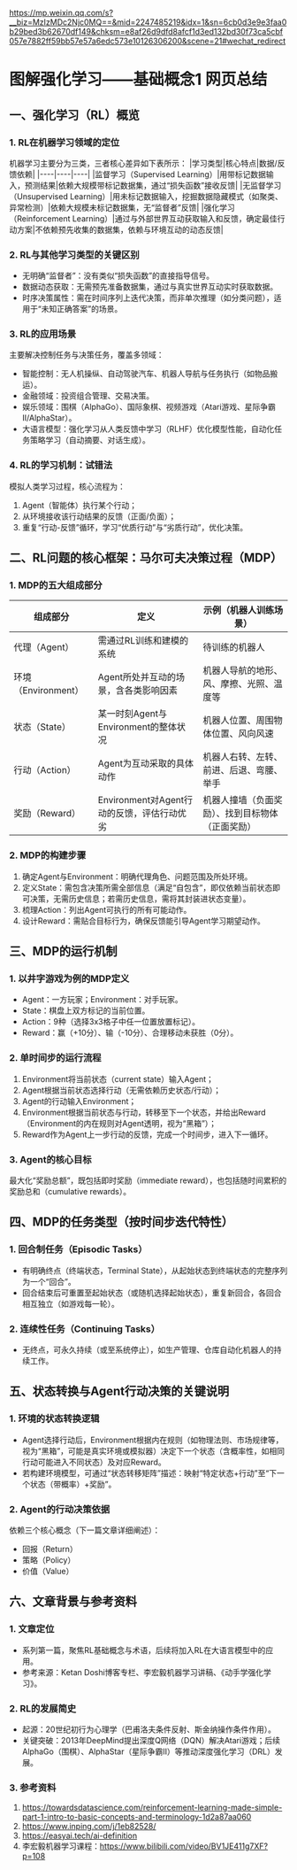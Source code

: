 https://mp.weixin.qq.com/s?__biz=MzIzMDc2Njc0MQ==&mid=2247485219&idx=1&sn=6cb0d3e9e3faa0b29bed3b62670df149&chksm=e8af26d9dfd8afcf1d3ed132bd30f73ca5cbf057e7882ff59bb57e57a6edc573e10126306200&scene=21#wechat_redirect


# 图解强化学习——基础概念1 网页总结
## 一、强化学习（RL）概览
### 1. RL在机器学习领域的定位
机器学习主要分为三类，三者核心差异如下表所示：
|学习类型|核心特点|数据/反馈依赖|
|----|----|----|
|监督学习（Supervised Learning）|用带标记数据输入，预测结果|依赖大规模带标记数据集，通过“损失函数”接收反馈|
|无监督学习（Unsupervised Learning）|用未标记数据输入，挖掘数据隐藏模式（如聚类、异常检测）|依赖大规模未标记数据集，无“监督者”反馈|
|强化学习（Reinforcement Learning）|通过与外部世界互动获取输入和反馈，确定最佳行动方案|不依赖预先收集的数据集，依赖与环境互动的动态反馈|

### 2. RL与其他学习类型的关键区别
- 无明确“监督者”：没有类似“损失函数”的直接指导信号。
- 数据动态获取：无需预先准备数据集，通过与真实世界互动实时获取数据。
- 时序决策属性：需在时间序列上迭代决策，而非单次推理（如分类问题），适用于“未知正确答案”的场景。

### 3. RL的应用场景
主要解决控制任务与决策任务，覆盖多领域：
- 智能控制：无人机操纵、自动驾驶汽车、机器人导航与任务执行（如物品搬运）。
- 金融领域：投资组合管理、交易决策。
- 娱乐领域：围棋（AlphaGo）、国际象棋、视频游戏（Atari游戏、星际争霸II/AlphaStar）。
- 大语言模型：强化学习从人类反馈中学习（RLHF）优化模型性能，自动化任务策略学习（自动摘要、对话生成）。

### 4. RL的学习机制：试错法
模拟人类学习过程，核心流程为：
1. Agent（智能体）执行某个行动；
2. 从环境接收该行动结果的反馈（正面/负面）；
3. 重复“行动-反馈”循环，学习“优质行动”与“劣质行动”，优化决策。


## 二、RL问题的核心框架：马尔可夫决策过程（MDP）
### 1. MDP的五大组成部分
|组成部分|定义|示例（机器人训练场景）|
|----|----|----|
|代理（Agent）|需通过RL训练和建模的系统|待训练的机器人|
|环境（Environment）|Agent所处并互动的场景，含各类影响因素|机器人导航的地形、风、摩擦、光照、温度等|
|状态（State）|某一时刻Agent与Environment的整体状况|机器人位置、周围物体位置、风向风速|
|行动（Action）|Agent为互动采取的具体动作|机器人右转、左转、前进、后退、弯腰、举手|
|奖励（Reward）|Environment对Agent行动的反馈，评估行动优劣|机器人撞墙（负面奖励）、找到目标物体（正面奖励）|

### 2. MDP的构建步骤
1. 确定Agent与Environment：明确代理角色、问题范围及所处环境。
2. 定义State：需包含决策所需全部信息（满足“自包含”，即仅依赖当前状态即可决策，无需历史信息；若需历史信息，需将其封装进状态变量）。
3. 梳理Action：列出Agent可执行的所有可能动作。
4. 设计Reward：需贴合目标行为，确保反馈能引导Agent学习期望动作。


## 三、MDP的运行机制
### 1. 以井字游戏为例的MDP定义
- Agent：一方玩家；Environment：对手玩家。
- State：棋盘上双方标记的当前位置。
- Action：9种（选择3x3格子中任一位置放置标记）。
- Reward：赢（+10分）、输（-10分）、合理移动未获胜（0分）。

### 2. 单时间步的运行流程
1. Environment将当前状态（current state）输入Agent；
2. Agent根据当前状态选择行动（无需依赖历史状态/行动）；
3. Agent的行动输入Environment；
4. Environment根据当前状态与行动，转移至下一个状态，并给出Reward（Environment的内在规则对Agent透明，视为“黑箱”）；
5. Reward作为Agent上一步行动的反馈，完成一个时间步，进入下一循环。

### 3. Agent的核心目标
最大化“奖励总额”，既包括即时奖励（immediate reward），也包括随时间累积的奖励总和（cumulative rewards）。


## 四、MDP的任务类型（按时间步迭代特性）
### 1. 回合制任务（Episodic Tasks）
- 有明确终点（终端状态，Terminal State），从起始状态到终端状态的完整序列为一个“回合”。
- 回合结束后可重置至起始状态（或随机选择起始状态），重复新回合，各回合相互独立（如游戏每一轮）。

### 2. 连续性任务（Continuing Tasks）
- 无终点，可永久持续（或至系统停止），如生产管理、仓库自动化机器人的持续工作。


## 五、状态转换与Agent行动决策的关键说明
### 1. 环境的状态转换逻辑
- Agent选择行动后，Environment根据内在规则（如物理法则、市场规律等，视为“黑箱”，可能是真实环境或模拟器）决定下一个状态（含概率性，如相同行动可能进入不同状态）及对应Reward。
- 若构建环境模型，可通过“状态转移矩阵”描述：映射“特定状态+行动”至“下一个状态（带概率）+奖励”。

### 2. Agent的行动决策依据
依赖三个核心概念（下一篇文章详细阐述）：
- 回报（Return）
- 策略（Policy）
- 价值（Value）


## 六、文章背景与参考资料
### 1. 文章定位
- 系列第一篇，聚焦RL基础概念与术语，后续将加入RL在大语言模型中的应用。
- 参考来源：Ketan Doshi博客专栏、李宏毅机器学习讲稿、《动手学强化学习》。

### 2. RL的发展简史
- 起源：20世纪初行为心理学（巴甫洛夫条件反射、斯金纳操作条件作用）。
- 关键突破：2013年DeepMind提出深度Q网络（DQN）解决Atari游戏；后续AlphaGo（围棋）、AlphaStar（星际争霸II）等推动深度强化学习（DRL）发展。

### 3. 参考资料
1. https://towardsdatascience.com/reinforcement-learning-made-simple-part-1-intro-to-basic-concepts-and-terminology-1d2a87aa060
2. https://www.inping.com/j/1eb82528/
3. https://easyai.tech/ai-definition
4. 李宏毅机器学习课程：https://www.bilibili.com/video/BV1JE411g7XF?p=108
